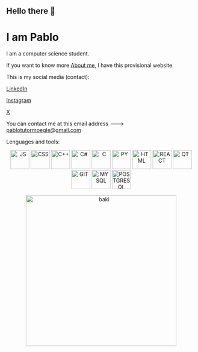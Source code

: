 ## Hello there 👋

# I am Pablo

I am a computer science student.

If you want to know more [About me](https://pablotutormoegle-dev.vercel.app/), I have this provisional website.

This is my social media (contact):

[LinkedIn](https://www.linkedin.com/in/pablo-tutor-moegle/)

[Instagram](https://www.instagram.com/pablitoclavito17/)

[X](https://x.com/PabloTutorM)

You can contact me at this email address ---> pablotutormoegle@gmail.com

Lenguages and tools:

<p align="center">
  <img alt="JS" src="https://upload.wikimedia.org/wikipedia/commons/6/6a/JavaScript-logo.png" width="50" height="50"/> 
  <img alt="CSS" src="https://upload.wikimedia.org/wikipedia/commons/thumb/d/d5/CSS3_logo_and_wordmark.svg/1452px-CSS3_logo_and_wordmark.svg.png" width="50" height="50"/> 
  <img alt="C++" src="https://upload.wikimedia.org/wikipedia/commons/thumb/1/18/ISO_C%2B%2B_Logo.svg/1200px-ISO_C%2B%2B_Logo.svg.png" width="50" height="50"/> 
  <img alt="C#" src="https://upload.wikimedia.org/wikipedia/commons/thumb/b/bd/Logo_C_sharp.svg/1820px-Logo_C_sharp.svg.png" width="50" height="50"/> 
  <img alt="C" src="https://upload.wikimedia.org/wikipedia/commons/1/19/C_Logo.png" width="50" height="50"/> 
  <img alt="PY" src="https://www.citypng.com/public/uploads/preview/hd-python-logo-symbol-transparent-png-735811696257415dbkifcuokn.png" width="50" height="50"/> 
  <img alt="HTML" src="https://upload.wikimedia.org/wikipedia/commons/thumb/6/61/HTML5_logo_and_wordmark.svg/512px-HTML5_logo_and_wordmark.svg.png" width="50" height="50"/> 
  <img alt="REACT" src="https://encrypted-tbn0.gstatic.com/images?q=tbn:ANd9GcSlGmKtrnxElpqw3AExKXPWWBulcwjlvDJa1Q&s" width="50" height="50"/> 
  <img alt="QT" src="https://upload.wikimedia.org/wikipedia/commons/thumb/0/0b/Qt_logo_2016.svg/1280px-Qt_logo_2016.svg.png" width="50" height="50"/> 
  <img alt="GIT" src="https://upload.wikimedia.org/wikipedia/commons/thumb/3/3f/Git_icon.svg/2048px-Git_icon.svg.png" width="50" height="50"/> 
  <img alt="MYSQL" src="https://upload.wikimedia.org/wikipedia/labs/8/8e/Mysql_logo.png" width="50" height="50"/> 
  <img alt="POSTGRESQL" src="https://encrypted-tbn0.gstatic.com/images?q=tbn:ANd9GcR4z-zIkPiGVxNEYZERKm_9zXbFtrgREO7LTA&s" width="50" height="50"/>
</p>

<div align="center">
<img alt="baki" src="https://github.com/user-attachments/assets/fa4f3470-6019-4c67-bce1-4dca03c08a1b" width="400" />
</div>

